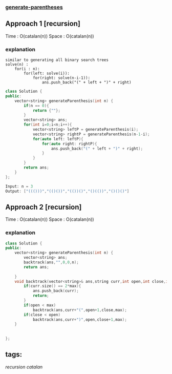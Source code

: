 ### [generate-parentheses](https://leetcode.com/problems/generate-parentheses/)

## Approach 1 [recursion]

Time : O(catalan(n))
Space : O(catalan(n))

### explanation
```
similar to generating all binary search trees
solve(n) : 
    for(i : n):
        for(left: solve(i)):
            for(right: solve(n-i-1)):
                ans.push_back("(" + left + ")" + right)
```

```cpp
class Solution {
public:
    vector<string> generateParenthesis(int n) {
        if(n == 0){
            return {""};
        }
        vector<string> ans;
        for(int i=0;i<n;i++){
            vector<string> leftP = generateParenthesis(i);
            vector<string> rightP = generateParenthesis(n-1-i);
            for(auto left: leftP){
                for(auto right: rightP){
                    ans.push_back("(" + left + ")" + right);
                }
            }
        }
        return ans;
    }
};
``` 

```cpp
Input: n = 3
Output: ["((()))","(()())","(())()","()(())","()()()"]
```

## Approach 2 [recursion]

Time : O(catalan(n))
Space : O(catalan(n))

### explanation

```cpp
class Solution {
public:
    vector<string> generateParenthesis(int n) {
        vector<string> ans;
        backtrack(ans,"",0,0,n);
        return ans;
        
    }
    void backtrack(vector<string>& ans,string curr,int open,int close,int max){
        if(curr.size() == 2*max){
            ans.push_back(curr);
            return;
        }
        if(open < max)
            backtrack(ans,curr+"(",open+1,close,max);
        if(close < open)
            backtrack(ans,curr+")",open,close+1,max);
    }
    
    
};
``` 

## tags:
$recursion$
$catalan$